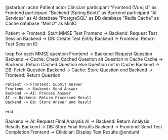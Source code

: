 @startuml
actor Patient
actor Clinician
participant "Frontend (Vue.js)" as Frontend
participant "Backend (Spring Boot)" as Backend
participant "AI Services" as AI
database "PostgreSQL" as DB
database "Redis Cache" as Cache
database "MinIO" as MinIO

Patient -> Frontend: Start MMSE Test
Frontend -> Backend: Request Test Session
Backend -> DB: Create Test Entity
Backend -> Frontend: Return Test Session ID

loop For each MMSE question
    Frontend -> Backend: Request Question
    Backend -> Cache: Check Cached Question
    alt Question in Cache
        Cache -> Backend: Return Cached Question
    else Question not in Cache
        Backend -> DB: Fetch Question
        Backend -> Cache: Store Question
    end
    Backend -> Frontend: Return Question
    
    Patient -> Frontend: Submit Answer
    Frontend -> Backend: Send Answer
    Backend -> AI: Process Answer
    AI -> Backend: Return Processed Result
    Backend -> DB: Store Answer and Result
end

Backend -> AI: Request Final Analysis
AI -> Backend: Return Analysis Results
Backend -> DB: Store Final Results
Backend -> Frontend: Send Test Completion
Frontend -> Clinician: Display Test Results
@enduml